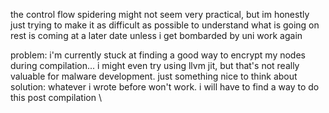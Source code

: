 the control flow spidering might not seem very practical, but im honestly just trying to make it as difficult as possible to understand what is going on
rest is coming at a later date unless i get bombarded by uni work again

problem: i'm currently stuck at finding a good way to encrypt my nodes during compilation... i might even try using llvm jit, but that's not really valuable for malware development. just something nice to think about \
solution: whatever i wrote before won't work. i will have to find a way to do this post compilation \

